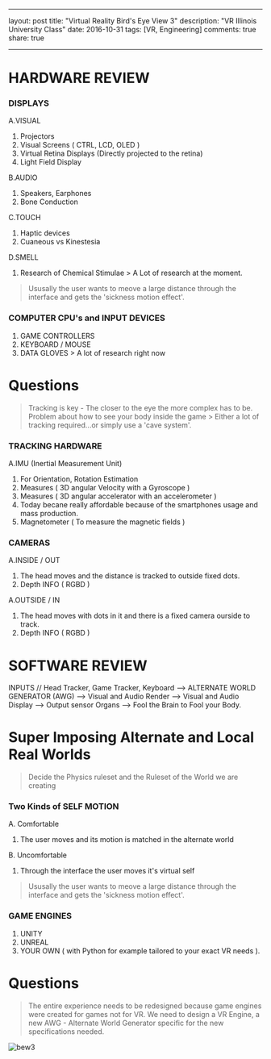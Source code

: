 
---
layout: post
title: "Virtual Reality Bird's Eye View 3"
description: "VR Illinois University Class"
date: 2016-10-31
tags: [VR, Engineering]
comments: true
share: true

---

# HARDWARE REVIEW

### DISPLAYS

A.VISUAL
   1. Projectors
   2. Visual Screens ( CTRL, LCD, OLED )
   3. Virtual Retina Displays (Directly projected to the retina)
   4. Light Field Display

B.AUDIO
   1. Speakers, Earphones
   2. Bone Conduction

C.TOUCH
   1. Haptic devices
   2. Cuaneous vs Kinestesia

D.SMELL
   1. Research of Chemical Stimulae > A Lot of research at the moment.

> Ususally the user wants to meove a large distance through the interface and gets the 'sickness motion effect'.

### COMPUTER CPU's and INPUT DEVICES

1. GAME CONTROLLERS
2. KEYBOARD / MOUSE
3. DATA GLOVES > A lot of research right now

# Questions

> Tracking is key -  The closer to the eye the more complex has to be.
> Problem about how to see your body inside the game > Either a lot of tracking required...or simply use a 'cave system'.

### TRACKING HARDWARE

A.IMU (Inertial Measurement Unit)
   1. For Orientation, Rotation Estimation
   2. Measures ( 3D angular Velocity with a Gyroscope )
   3. Measures ( 3D angular accelerator with an accelerometer )
   4. Today becane really affordable because of the smartphones usage and mass production.
   5. Magnetometer ( To measure the magnetic fields )

### CAMERAS

A.INSIDE / OUT
   1. The head moves and the distance is tracked to outside fixed dots.
   2. Depth INFO ( RGBD )

A.OUTSIDE / IN
   1. The head moves with dots in it and there is a fixed camera ourside to track.
   2. Depth INFO ( RGBD )
   
# SOFTWARE REVIEW

INPUTS // Head Tracker, Game Tracker, Keyboard --> ALTERNATE WORLD GENERATOR (AWG) --> Visual and Audio Render -->
          Visual and Audio Display --> Output sensor Organs --> Fool the Brain to Fool your Body.
          
# Super Imposing Alternate and Local Real Worlds

> Decide the Physics ruleset and the Ruleset of the World we are creating

### Two Kinds of SELF MOTION

A. Comfortable
   1. The user moves and its motion is matched in the alternate world
   
B. Uncomfortable
   1. Through the interface the user moves it's virtual self

> Ususally the user wants to meove a large distance through the interface and gets the 'sickness motion effect'.

### GAME ENGINES

1. UNITY
2. UNREAL
3. YOUR OWN ( with Python for example tailored to your exact VR needs ).
   
# Questions

> The entire experience needs to be redesigned because game engines were created for games not for VR.
> We need to design a VR Engine, a new AWG - Alternate World Generator specific for the new specifications needed.

![bew3](https://cloud.githubusercontent.com/assets/17754060/19860363/c95309d0-9f5e-11e6-9363-6c4b6072b6ac.jpg)
